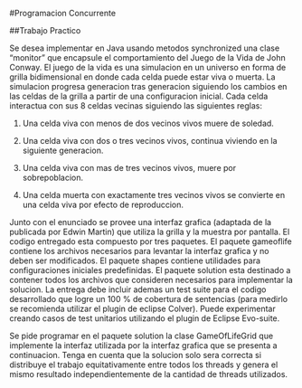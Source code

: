 #Programacion Concurrente

##Trabajo Practico

Se desea implementar en Java usando metodos synchronized una clase “monitor” que encapsule el comportamiento del Juego
de la Vida de John Conway. El juego de la vida es una simulacion en un universo en forma de grilla bidimensional en
donde cada celda puede estar viva o muerta. La simulacion progresa generacion tras generacion siguiendo los cambios en
las celdas de la grilla a partir de una configuracion inicial. Cada celda interactua con sus 8 celdas vecinas siguiendo
las siguientes reglas:

1. Una celda viva con menos de dos vecinos vivos muere de soledad.

2. Una celda viva con dos o tres vecinos vivos, continua viviendo en la siguiente generacion.

3. Una celda viva con mas de tres vecinos vivos, muere por sobrepoblacion.

4. Una celda muerta con exactamente tres vecinos vivos se convierte en una celda viva por efecto de reproduccion.

Junto con el enunciado se provee una interfaz grafica (adaptada de la publicada por Edwin Martin) que utiliza la grilla
y la muestra por pantalla. El codigo entregado esta compuesto por tres paquetes. El paquete gameoflife contiene los
archivos necesarios para levantar la interfaz grafica y no deben ser modificados. El paquete shapes contiene utilidades
para configuraciones iniciales predefinidas. El paquete solution esta destinado a contener todos los archivos que
consideren necesarios para implementar la solucion. La entrega debe incluir ademas un test suite para el codigo
desarrollado que logre un 100 % de cobertura de sentencias (para medirlo se recomienda utilizar el plugin de eclipse
Colver). Puede experimentar creando casos de test unitarios utilizando el plugin de Eclipse Evo-suite.

Se pide programar en el paquete solution la clase GameOfLifeGrid que implemente la interfaz utilizada por la interfaz
grafica que se presenta a continuacion. Tenga en cuenta que la solucion solo sera correcta si distribuye el trabajo
equitativamente entre todos los threads y genera el mismo resultado independientemente de la cantidad de threads
utilizados.